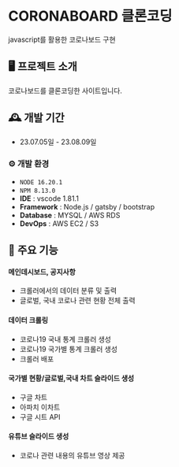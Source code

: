 # CORONABOARD 클론코딩
javascript를 활용한 코로나보드 구현


## 🖥️ 프로젝트 소개
코로나보드를 클론코딩한 사이트입니다.
<br>

## 🕰️ 개발 기간
* 23.07.05일 - 23.08.09일



### ⚙️ 개발 환경
- `NODE 16.20.1`
- `NPM 8.13.0`
- **IDE** : vscode 1.81.1
- **Framework** : Node.js / gatsby / bootstrap
- **Database** : MYSQL / AWS RDS
- **DevOps** : AWS EC2 / S3

## 📌 주요 기능
#### 메인데시보드, 공지사항
- 크롤러에서의 데이터 분류 및 출력
- 글로벌, 국내 코로나 관련 현황 전체 출력
  
#### 데이터 크롤링
- 코로나19 국내 통계 크롤러 생성
- 코로나19 국가별 통계 크롤러 생성
- 크롤러 배포

#### 국가별 현황/글로벌,국내 차트 슬라이드 생성
- 구글 차트
- 아파치 이차트
- 구글 시트 API

#### 유튜브 슬라이드 생성
- 코로나 관련 내용의 유튜브 영상 제공
